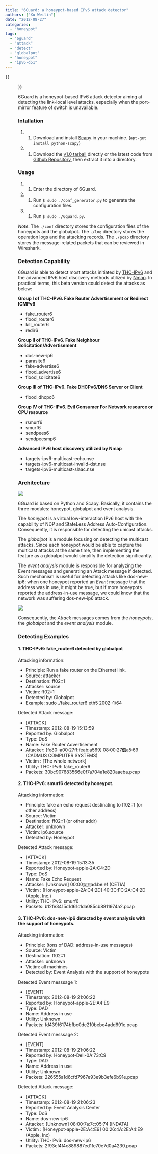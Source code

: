 ```yaml
---
title: "6Guard: a honeypot-based IPv6 attack detector"
authors: ["Xu Weilin"]
date: "2012-08-27"
categories: 
  - "honeypot"
tags: 
  - "6guard"
  - "attack"
  - "detect"
  - "globalpot"
  - "honeypot"
  - "ipv6-d51"
---
```

{{<figure src="images/banner.png" alt="Banner" width="50%">}}

6Guard is a honeypot-based IPv6 attack detector aiming at detecting the link-local level attacks, especially when the port-mirror feature of switch is unavailable.

### **Intallation**

1. 1. Download and install [Scapy](http://www.secdev.org/projects/scapy/) in your machine. (`apt-get install python-scapy`)
1. 1. Download the [v1.0 tarball](https://github.com/mzweilin/ipv6-attack-detector/tarball/v1.0) directly or the latest code from [Github Repository](https://github.com/mzweilin/ipv6-attack-detector/), then extract it into a directory.
### **Usage**

1. 1. Enter the directory of 6Guard.
1. 1. Run `$ sudo ./conf_generator.py` to generate the configuration files.
1. 1. Run `$ sudo ./6guard.py`.

_Note_: The `./conf` directory stores the configuration files of the honeypots and the globalpot. The `./log` directory stores the operation logs and the attacking records. The `./pcap` directory stores the message-related packets that can be reviewed in Wireshark.

### **Detection Capability**

6Guard is able to detect most attacks initiated by [THC-IPv6](http://thc.org/thc-ipv6/) and the advanced IPv6 host discovery methods utilized by [Nmap](http://nmap.org/). In practical terms, this beta version could detect the attacks as below:

**Group I of THC-IPv6. Fake Router Advertisement or Redirect ICMPv6**

- fake\_router6
- flood\_router6
- kill\_router6
- redir6

**Group II of THC-IPv6. Fake Neighbour Solicitation/Advertisement**

- dos-new-ip6
- parasite6
- fake-advertise6
- flood\_advertise6
- flood\_solicitate6

**Group III of THC-IPv6. Fake DHCPv6/DNS Server or Client**

- flood\_dhcpc6

**Group IV of THC-IPv6. Evil Consumer For Network resource or CPU resource**

- rsmurf6
- smurf6
- sendpees6
- sendpeesmp6

**Advanced IPv6 host discovery utilized by Nmap**

- targets-ipv6-multicast-echo.nse
- targets-ipv6-multicast-invalid-dst.nse
- targets-ipv6-multicast-slaac.nse

### **Architecture**

![](images/drupal_image_942.png)

6Guard is based on Python and Scapy. Basically, it contains the three modules: honeypot, globalpot and event analysis.

The _honeypot_ is a virtual low-interaction IPv6 host with the capability of NDP and StateLess Address Auto-Configuration. Consequently, it is responsible for detecting the unicast attacks.

The _globalpot_ is a module focusing on detecting the multicast attacks. Since each honeypot would be able to capture the multicast attacks at the same time, then implementing the feature as a globalpot would simplify the detection significantly.

The _event analysis_ module is responsible for analyzing the Event messages and generating an Attack message if detected. Such mechanism is useful for detecting attacks like dos-new-ip6: when one honeypot reported an _Event_ message that the address was in use, it might be true, but if more honeypots reported the address-in-use message, we could know that the network was suffering dos-new-ip6 attack.

![](images/drupal_image_943.png)

Consequently, the _Attack_ messages comes from the _honeypots_, the _globalpot_ and the _event analysis_ module.

### **Detecting Examples**

#### 1\. THC-IPv6: fake\_router6 detected by globalpot

Attacking information:

- Principle: Run a fake router on the Ethernet link.
- Source: attacker
- Destination: ff02::1
- Attacker: source
- Victim: ff02::1
- Detected by: Globalpot
- Example: sudo ./fake\_router6 eth5 2002::1/64

Detected Attack message:

- \[ATTACK\]
- Timestamp: 2012-08-19 15:13:59
- Reported by: Globalpot
- Type: DoS
- Name: Fake Router Advertisement
- Attacker: \[fe80::a00:27ff:feab:a569\] 08:00:27:ab:a5:69 (CADMUS COMPUTER SYSTEMS)
- Victim : \[The whole network\]
- Utility: THC-IPv6: fake\_router6
- Packets: 30bc907683566e0f7a704a1e820aaeba.pcap

#### 2\. THC-IPv6: smurf6 detected by honeypot.

Attacking information:

- Principle: fake an echo request destinating to ff02::1 (or other address)
- Source: Victim
- Destination: ff02::1 (or other addr)
- Attacker: unknown
- Victim: ip6.source
- Detected by: Honeypot

Detected Attack message:

- \[ATTACK\]
- Timestamp: 2012-08-19 15:13:35
- Reported by: Honeypot-apple-2A:C4:2D
- Type: DoS
- Name: Fake Echo Request
- Attacker: \[Unknown\] 00:00:de:ad:be:ef (CETIA)
- Victim : \[Honeypot-apple-2A:C4:2D\] 40:3C:FC:2A:C4:2D (Apple, Inc.)
- Utility: THC-IPv6: smurf6
- Packets: b12fe3415c1d61c1da085cb8811974a2.pcap

#### 3\. THC-IPv6: dos-new-ip6 detected by event analysis with the support of honeypots.

Attacking information:

- Principle: (tons of DAD: address-in-use messages)
- Source: Victim
- Destination: ff02::1
- Attacker: unknown
- Victim: all machines
- Detected by: Event Analysis with the support of honeypots

Detected Event messsage 1:

- \[EVENT\]
- Timestamp: 2012-08-19 21:06:22
- Reported by: Honeypot-apple-2E:A4:E9
- Type: DAD
- Name: Address in use
- Utility: Unknown
- Packets: fd439f6174bfbc0de210bebe4add691e.pcap

Detected Event messsage 2:

- \[EVENT\]
- Timestamp: 2012-08-19 21:06:22
- Reported by: Honeypot-Dell-0A:73:C9
- Type: DAD
- Name: Address in use
- Utility: Unknown
- Packets: 226555a1d6cfd7967e93e9b3efe6b91e.pcap

Detected Attack message:

- \[ATTACK\]
- Timestamp: 2012-08-19 21:06:23
- Reported by: Event Analysis Center
- Type: DoS
- Name: dos-new-ip6
- Attacker: \[Unknown\] 08:00:7a:7c:05:74 (INDATA)
- Victim : \[Honeypot-apple-2E:A4:E9\] 00:26:4A:2E:A4:E9 (Apple, Inc)
- Utility: THC-IPv6: dos-new-ip6
- Packets: 2f93cf4f4c889887ed1fe70e7d0a4230.pcap
